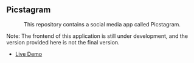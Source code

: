 ## Picstagram

<p align="center">
    This repository contains a social media app called Picstagram.
</p>

Note: The frontend of this application is still under development, and the version provided here is not the final version.

-   [Live Demo](https://social-media-fbu5fz55l-sayed4900.vercel.app/)
